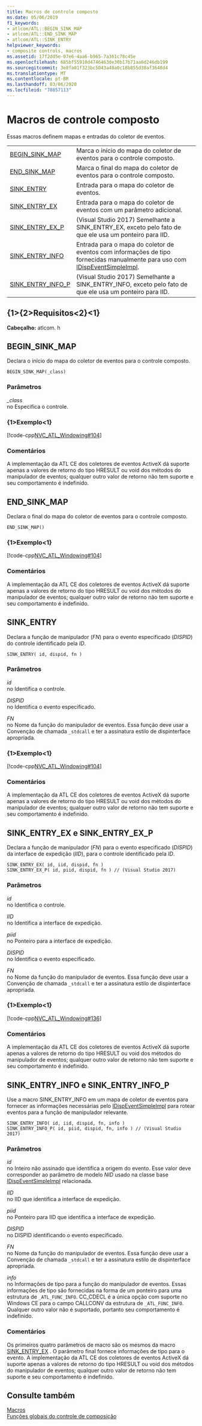 ```yaml
---
title: Macros de controle composto
ms.date: 05/06/2019
f1_keywords:
- atlcom/ATL::BEGIN_SINK_MAP
- atlcom/ATL::END_SINK_MAP
- atlcom/ATL::SINK_ENTRY
helpviewer_keywords:
- composite controls, macros
ms.assetid: 17f2dd5e-07e6-4aa6-b965-7a361c78c45e
ms.openlocfilehash: 685bf55910d4746463de30b17b71aa6d246db199
ms.sourcegitcommit: 3e8fa01f323bc5043a48a0c18b855d38af3648d4
ms.translationtype: MT
ms.contentlocale: pt-BR
ms.lasthandoff: 03/06/2020
ms.locfileid: "78857113"
---
```

# <a name="composite-control-macros"></a>Macros de controle composto

Essas macros definem mapas e entradas do coletor de eventos.

|||
|-|-|
|[BEGIN_SINK_MAP](#begin_sink_map)|Marca o início do mapa do coletor de eventos para o controle composto.|
|[END_SINK_MAP](#end_sink_map)|Marca o final do mapa do coletor de eventos para o controle composto.|
|[SINK_ENTRY](#sink_entry)|Entrada para o mapa do coletor de eventos.|
|[SINK_ENTRY_EX](#sink_entry_ex)|Entrada para o mapa do coletor de eventos com um parâmetro adicional.|
|[SINK_ENTRY_EX_P](#sink_entry_ex)| (Visual Studio 2017) Semelhante a SINK_ENTRY_EX, exceto pelo fato de que ele usa um ponteiro para IID.|
|[SINK_ENTRY_INFO](#sink_entry_info)|Entrada para o mapa do coletor de eventos com informações de tipo fornecidas manualmente para uso com [IDispEventSimpleImpl](../../atl/reference/idispeventsimpleimpl-class.md).|
|[SINK_ENTRY_INFO_P](#sink_entry_info)| (Visual Studio 2017) Semelhante a SINK_ENTRY_INFO, exceto pelo fato de que ele usa um ponteiro para IID.|

## <a name="requirements"></a>{1&gt;{2&gt;Requisitos&lt;2}&lt;1}

**Cabeçalho:** atlcom. h

##  <a name="begin_sink_map"></a>BEGIN_SINK_MAP

Declara o início do mapa do coletor de eventos para o controle composto.

```
BEGIN_SINK_MAP(_class)
```

### <a name="parameters"></a>Parâmetros

*_class*<br/>
no Especifica o controle.

### <a name="example"></a>{1&gt;Exemplo&lt;1}

[!code-cpp[NVC_ATL_Windowing#104](../../atl/codesnippet/cpp/composite-control-macros_1.h)]

### <a name="remarks"></a>Comentários

A implementação da ATL CE dos coletores de eventos ActiveX dá suporte apenas a valores de retorno do tipo HRESULT ou void dos métodos do manipulador de eventos; qualquer outro valor de retorno não tem suporte e seu comportamento é indefinido.

##  <a name="end_sink_map"></a>END_SINK_MAP

Declara o final do mapa do coletor de eventos para o controle composto.

```
END_SINK_MAP()
```

### <a name="example"></a>{1&gt;Exemplo&lt;1}

[!code-cpp[NVC_ATL_Windowing#104](../../atl/codesnippet/cpp/composite-control-macros_1.h)]

### <a name="remarks"></a>Comentários

A implementação da ATL CE dos coletores de eventos ActiveX dá suporte apenas a valores de retorno do tipo HRESULT ou void dos métodos do manipulador de eventos; qualquer outro valor de retorno não tem suporte e seu comportamento é indefinido.

##  <a name="sink_entry"></a>SINK_ENTRY

Declara a função de manipulador (*FN*) para o evento especificado (*DISPID*) do controle identificado pela *ID*.

```
SINK_ENTRY( id, dispid, fn )
```

### <a name="parameters"></a>Parâmetros

*id*<br/>
no Identifica o controle.

*DISPID*<br/>
no Identifica o evento especificado.

*FN*<br/>
no Nome da função do manipulador de eventos. Essa função deve usar a Convenção de chamada `_stdcall` e ter a assinatura estilo de dispinterface apropriada.

### <a name="example"></a>{1&gt;Exemplo&lt;1}

[!code-cpp[NVC_ATL_Windowing#104](../../atl/codesnippet/cpp/composite-control-macros_1.h)]

### <a name="remarks"></a>Comentários

A implementação da ATL CE dos coletores de eventos ActiveX dá suporte apenas a valores de retorno do tipo HRESULT ou void dos métodos do manipulador de eventos; qualquer outro valor de retorno não tem suporte e seu comportamento é indefinido.

##  <a name="sink_entry_ex"></a>SINK_ENTRY_EX e SINK_ENTRY_EX_P

Declara a função de manipulador (*FN*) para o evento especificado (*DISPID*) da interface de expedição (*IID*), para o controle identificado pela *ID*.

```
SINK_ENTRY_EX( id, iid, dispid, fn )
SINK_ENTRY_EX_P( id, piid, dispid, fn ) // (Visual Studio 2017)
```

### <a name="parameters"></a>Parâmetros

*id*<br/>
no Identifica o controle.

*IID*<br/>
no Identifica a interface de expedição.

*piid*<br/>
no Ponteiro para a interface de expedição.

*DISPID*<br/>
no Identifica o evento especificado.

*FN*<br/>
no Nome da função do manipulador de eventos. Essa função deve usar a Convenção de chamada `_stdcall` e ter a assinatura estilo de dispinterface apropriada.

### <a name="example"></a>{1&gt;Exemplo&lt;1}

[!code-cpp[NVC_ATL_Windowing#136](../../atl/codesnippet/cpp/composite-control-macros_2.h)]

### <a name="remarks"></a>Comentários

A implementação da ATL CE dos coletores de eventos ActiveX dá suporte apenas a valores de retorno do tipo HRESULT ou void dos métodos do manipulador de eventos; qualquer outro valor de retorno não tem suporte e seu comportamento é indefinido.

##  <a name="sink_entry_info"></a>SINK_ENTRY_INFO e SINK_ENTRY_INFO_P

Use a macro SINK_ENTRY_INFO em um mapa de coletor de eventos para fornecer as informações necessárias pelo [IDispEventSimpleImpl](../../atl/reference/idispeventsimpleimpl-class.md) para rotear eventos para a função de manipulador relevante.

```
SINK_ENTRY_INFO( id, iid, dispid, fn, info )
SINK_ENTRY_INFO_P( id, piid, dispid, fn, info ) // (Visual Studio 2017)
```

### <a name="parameters"></a>Parâmetros

*id*<br/>
no Inteiro não assinado que identifica a origem do evento. Esse valor deve corresponder ao parâmetro de modelo *NID* usado na classe base [IDispEventSimpleImpl](../../atl/reference/idispeventsimpleimpl-class.md) relacionada.

*IID*<br/>
no IID que identifica a interface de expedição.

*piid*<br/>
no Ponteiro para IID que identifica a interface de expedição.

*DISPID*<br/>
no DISPID identificando o evento especificado.

*FN*<br/>
no Nome da função do manipulador de eventos. Essa função deve usar a Convenção de chamada `_stdcall` e ter a assinatura estilo de dispinterface apropriada.

*info*<br/>
no Informações de tipo para a função do manipulador de eventos. Essas informações de tipo são fornecidas na forma de um ponteiro para uma estrutura de `_ATL_FUNC_INFO`. CC_CDECL é a única opção com suporte no Windows CE para o campo CALLCONV da estrutura de `_ATL_FUNC_INFO`. Qualquer outro valor não é suportado, portanto seu comportamento é indefinido.

### <a name="remarks"></a>Comentários

Os primeiros quatro parâmetros de macro são os mesmos da macro [SINK_ENTRY_EX](#sink_entry_ex) . O parâmetro final fornece informações de tipo para o evento. A implementação da ATL CE dos coletores de eventos ActiveX dá suporte apenas a valores de retorno do tipo HRESULT ou void dos métodos do manipulador de eventos; qualquer outro valor de retorno não tem suporte e seu comportamento é indefinido.

## <a name="see-also"></a>Consulte também

[Macros](../../atl/reference/atl-macros.md)<br/>
[Funções globais do controle de composição](../../atl/reference/composite-control-global-functions.md)
